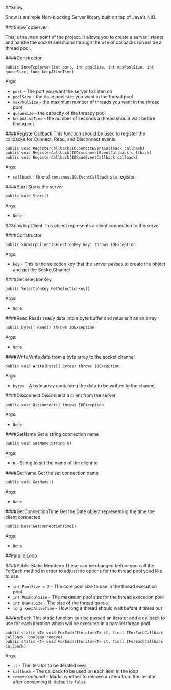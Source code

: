 ##Snow

Snow is a simple Non-blocking Server library built on top of Java's NIO. 

###SnowTcpServer

This is the main point of the project. It allows you to create a server listener and handle the socket selections through the use of callbacks run inside a thread pool.


####Constructor

    public SnowTcpServer(int port, int poolSize, int maxPoolSize, int queueSize, long keepAliveTime)

Args:

* `port` - The port you want the server to listen on
* `poolSize` - the base pool size you want in the thread pool
* `maxPoolSize` - the maximum number of threads you want in the thread pool
* `queueSize` - the capacity of the thready pool
* `keepAliveTime` - the number of seconds a thread should wait before timing out.


####RegisterCallback
This function should be used to register the callbacks for Connect, Read, and Disconnect events.

    public void RegisterCallback(IOConnectEventCallback callback)
    public void RegisterCallback(IODisconnectEventCallback callback)
    public void RegisterCallback(IOReadEventCallback callback)

Args:

* `callback` - One of `com.snow.IO.EventCallback` s  to register.

####Start
Starts the server

    public void Start()

Args:

* `None`


##SnowTcpClient
This object represents a client connection to the server

####Constructor
    
    public SnowTcpClient(SelectionKey key) throws IOException

Args:

* `key` - This is the selection key that the server passes to create the object and get the SocketChannel

####GetSelectionKey

    public SelectionKey GetSelectionKey()

Args:

* `None`

####Read
Reads ready data into a byte buffer and returns it as an array

    public byte[] Read() throws IOException

Args:

* `None`


####Write
Write data from a byte array to the socket channel

    public void Write(byte[] bytes) throws IOException

Args:

* `bytes` - A byte array containing the data to be written to the channel

####Disconnect
Disconnect a client from the server

    public void Disconnect() throws IOException

Args:

* `None`

####SetName
Set a string connection name

    public void SetName(String n)

Args:

* `n` - String to set the name of the client to

####GetName
Get the set connection name

    public void GetName()

Args:

* `None`


####GetConnectionTime
Get the Date object representing the time the client connected

    public Date GetConnectionTime()

Args:

* `None`

##ParallelLoop

####Public Static Members
These can be changed before you call the ForEach method in order to adjust the options for the thread pool youd like to use

* `int PoolSize = 2` - The core pool size to use in the thread execution pool
* `int MaxPoolSize` - The maximum pool size for the thread execution pool
* `int QueueSize` - The size of the thread queue.
* `long KeepAliveTime` - How long a thread should wait before it times out

####orEach
This static function can be passed an iterator and a callback to use for each iteration which will be executed in a parallel thread pool

    public static <T> void ForEach(Iterator<T> it, final IForEachCallback callback, boolean remove)
    public static <T> void ForEach(Iterator<T> it, final IForEachCallback callback)

Args:

* `it` - The iterator to be iterated over
* `callback` - The callback to be used on each item in the loop
* `remove` *optional* - Marks whether to remove an item from the iterator after consuming it. default is `false`
